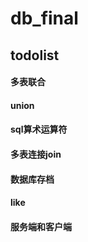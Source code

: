 # db_final
## todolist
#### 多表联合
#### union
#### sql算术运算符
#### 多表连接join
#### 数据库存档
#### like
#### 服务端和客户端

